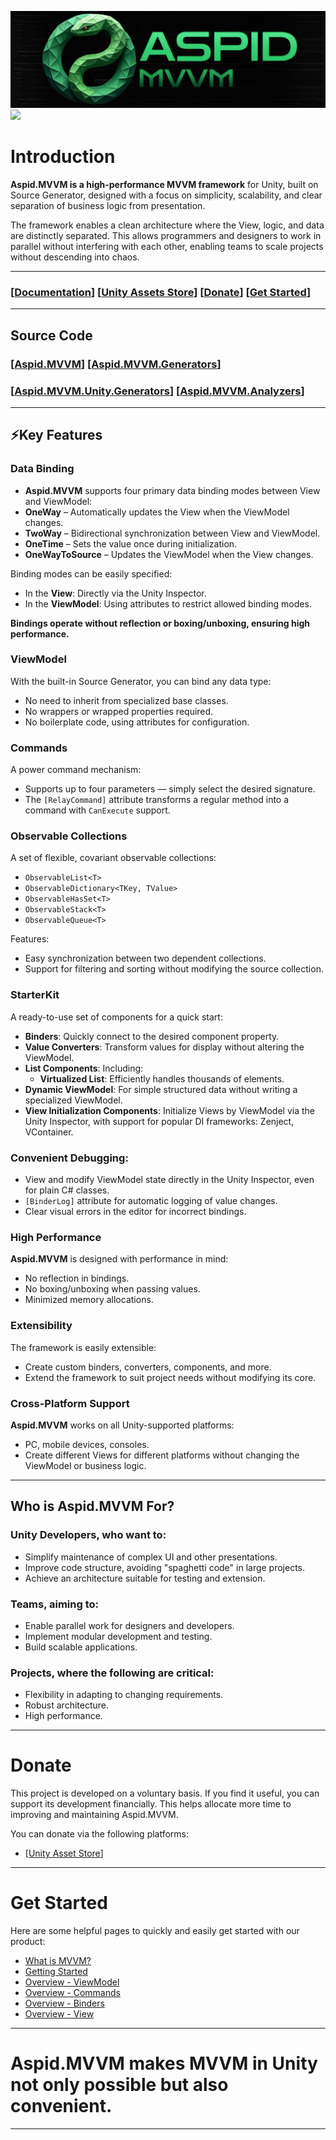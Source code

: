 ![Aspid.MVVMHeaderImage.png](Images/Aspid.MVVMHeaderImage.png)
![](https://img.shields.io/badge/2022.3%2B-000000?style=flat&logo=unity&logoColor=white&color=4fa35d)

# Introduction
**Aspid.MVVM is a high-performance MVVM framework** for Unity, built on Source Generator, designed 
with a focus on simplicity, scalability, and clear separation of business logic from presentation.

The framework enables a clean architecture where the View, logic, and data are distinctly separated.
This allows programmers and designers to work in parallel without interfering with each other, enabling
teams to scale projects without descending into chaos.

---

### \[[Documentation](https://vpd-inc.gitbook.io/aspid.mvvm/)\] \[[Unity Assets Store](https://assetstore.unity.com/packages/slug/298463)\] \[[Donate](#donate)\] \[[Get Started](#get-started)\]

---

## Source Code
### \[[Aspid.MVVM](https://github.com/VPDPersonal/Aspid.MVVM/tree/main)\] \[[Aspid.MVVM.Generators](https://github.com/VPDPersonal/Aspid.MVMM.Generators)\]
### \[[Aspid.MVVM.Unity.Generators](https://github.com/VPDPersonal/Aspid.MVVM.Unity.Generators)\] \[[Aspid.MVVM.Analyzers](https://github.com/VPDPersonal/Aspid.MVVM.Analyzers)\]

---

## ⚡️Key Features
### Data Binding
* **Aspid.MVVM** supports four primary data binding modes between View and ViewModel:
* **OneWay** – Automatically updates the View when the ViewModel changes.
* **TwoWay** – Bidirectional synchronization between View and ViewModel.
* **OneTime** – Sets the value once during initialization.
* **OneWayToSource** – Updates the ViewModel when the View changes.

Binding modes can be easily specified:
* In the **View**: Directly via the Unity Inspector.
* In the **ViewModel**: Using attributes to restrict allowed binding modes.

**Bindings operate without reflection or boxing/unboxing, ensuring high performance.**

### ViewModel
With the built-in Source Generator, you can bind any data type:
* No need to inherit from specialized base classes.
* No wrappers or wrapped properties required.
* No boilerplate code, using attributes for configuration.

### Commands
A power command mechanism:
* Supports up to four parameters — simply select the desired signature.
* The `[RelayCommand]` attribute transforms a regular method into a command with `CanExecute` support.

### Observable Collections
A set of flexible, covariant observable collections:
* `ObservableList<T>`
* `ObservableDictionary<TKey, TValue>`
* `ObservableHasSet<T>`
* `ObservableStack<T>`
* `ObservableQueue<T>`

Features:
* Easy synchronization between two dependent collections.
* Support for filtering and sorting without modifying the source collection.

### StarterKit
A ready-to-use set of components for a quick start:
* **Binders**: Quickly connect to the desired component property.
* **Value Converters**: Transform values for display without altering the ViewModel.
* **List Components**: Including:
  * **Virtualized List**: Efficiently handles thousands of elements.
* **Dynamic ViewModel**: For simple structured data without writing a specialized ViewModel.
* **View Initialization Components**: Initialize Views by ViewModel via the Unity Inspector, with support for popular DI frameworks: Zenject, VContainer.

### Convenient Debugging:
* View and modify ViewModel state directly in the Unity Inspector, even for plain C# classes.
* `[BinderLog]` attribute for automatic logging of value changes.
* Clear visual errors in the editor for incorrect bindings.

### High Performance
**Aspid.MVVM** is designed with performance in mind:
* No reflection in bindings.
* No boxing/unboxing when passing values.
* Minimized memory allocations.

### Extensibility
The framework is easily extensible:
* Create custom binders, converters, components, and more.
* Extend the framework to suit project needs without modifying its core.

### Cross-Platform Support
**Aspid.MVVM** works on all Unity-supported platforms:
* PC, mobile devices, consoles.
* Create different Views for different platforms without changing the ViewModel or business logic.

---

## Who is Aspid.MVVM For?
### Unity Developers, who want to:
* Simplify maintenance of complex UI and other presentations.
* Improve code structure, avoiding "spaghetti code" in large projects.
* Achieve an architecture suitable for testing and extension.

### Teams, aiming to:
* Enable parallel work for designers and developers.
* Implement modular development and testing.
* Build scalable applications.

### Projects, where the following are critical:
* Flexibility in adapting to changing requirements.
* Robust architecture.
* High performance.

---

# Donate
This project is developed on a voluntary basis. If you find it useful, you can support its development financially. This helps allocate more time to improving and maintaining Aspid.MVVM.

You can donate via the following platforms:
* \[[Unity Asset Store](https://assetstore.unity.com/packages/slug/298463)\]

---

# Get Started
Here are some helpful pages to quickly and easily get started with our product:
* [What is MVVM?](https://vpd-inc.gitbook.io/aspid.mvvm/introduction/what-is-mvvm)
* [Getting Started](https://vpd-inc.gitbook.io/aspid.mvvm/introduction/getting-started)
* [Overview - ViewModel](https://vpd-inc.gitbook.io/aspid.mvvm/overview/overview-viewmodel)
* [Overview - Commands](https://vpd-inc.gitbook.io/aspid.mvvm/overview/overview-commands)
* [Overview - Binders](https://vpd-inc.gitbook.io/aspid.mvvm/overview/overview-binders)
* [Overview - View](https://vpd-inc.gitbook.io/aspid.mvvm/overview/overview-view)

---

# Aspid.MVVM makes MVVM in Unity not only possible but also convenient.

---
